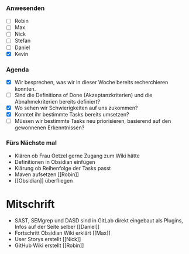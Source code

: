 ### Anwesenden
- [ ] Robin
- [ ] Max
- [ ] Nick
- [ ] Stefan
- [ ] Daniel
- [x] Kevin

### Agenda
- [x] Wir besprechen, was wir in dieser Woche bereits recherchieren konnten. 
- [ ] Sind die Definitions of Done (Akzeptanzkriterien) und die Abnahmekriterien bereits definiert? 
- [x] Wo sehen wir Schwierigkeiten auf uns zukommen? 
- [x] Konntet ihr bestimmte Tasks bereits umsetzen? 
- [ ] Müssen wir bestimmte Tasks neu priorisieren, basierend auf den gewonnenen Erkenntnissen?

### Fürs Nächste mal
- Klären ob Frau Oetzel gerne Zugang zum Wiki hätte
- Definitionen in Obsidian einfügen
- Klärung ob Reihenfolge der Tasks passt
- Maven aufsetzen [[Robin]]
- [[Obsidian]] überfliegen
# Mitschrift
- SAST, SEMgrep und DASD sind in GitLab direkt eingebaut als Plugins, Infos auf der Seite selber [[Daniel]]
- Fortschritt Obsidian Wiki erklärt [[Max]]
- User Storys erstellt [[Nick]]
- GitHub Wiki erstellt [[Robin]]